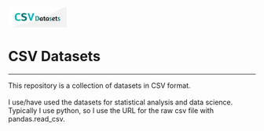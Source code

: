 <img src="CSV_datasets_logo.png" width="120">
<H1>CSV Datasets</H1>
<hr></hr>
This repository is a collection of datasets in CSV format.
<br></br>
I use/have used the datasets for statistical analysis and data science.
Typically I use python, so I use the URL for the raw csv file with pandas.read_csv.


